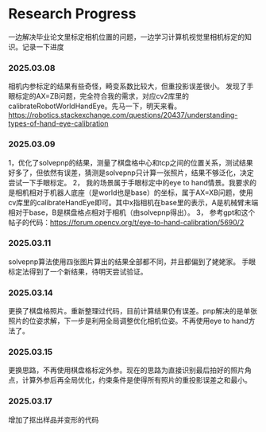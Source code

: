 # Research Progress
一边解决毕业论文里标定相机位置的问题，一边学习计算机视觉里相机标定的知识。记录一下进度
### 2025.03.08
相机内参标定的结果有些奇怪，畸变系数比较大，但重投影误差很小。
发现了手眼标定的AX=ZB问题，完全符合我的需求，对应cv2库里的 calibrateRobotWorldHandEye。先马一下，明天来看。
https://robotics.stackexchange.com/questions/20437/understanding-types-of-hand-eye-calibration

### 2025.03.09
1，优化了solvepnp的结果，测量了棋盘格中心和tcp之间的位置关系，测试结果好多了，但依然有误差，猜测是solvepnp只计算一张照片，结果不够泛化，决定尝试一下手眼标定。
2， 我的场景属于手眼标定中的eye to hand情景。我要求的是相机相对于机器人底座（是world也是base）的坐标，属于AX=XB问题，使用cv库里的calibrateHandEye即可。其中x指相机在base里的表示，A是机械臂末端相对于base，B是棋盘格点相对于相机（由solvepnp得出）。
3， 参考gpt和这个帖子的代码：https://forum.opencv.org/t/eye-to-hand-calibration/5690/2

### 2025.03.11
solvepnp算法使用四张图片算出的结果全部都不同，并且都偏到了姥姥家。
手眼标定法得到了一个新结果，待明天尝试验证。

### 2025.03.14
更换了棋盘格照片。重新整理过代码，目前计算结果仍有误差。pnp解决的是单张照片的位姿求解，下一步是利用全局调整优化相机位姿。不再使用eye to hand方法了。

### 2025.03.15
更换思路，不再使用棋盘格标定外参。现在的思路为直接识别最后拍好的照片角点，计算外参后再全局优化，约束条件是使得所有照片的重投影误差之和最小。

### 2025.03.17
增加了抠出样品并变形的代码